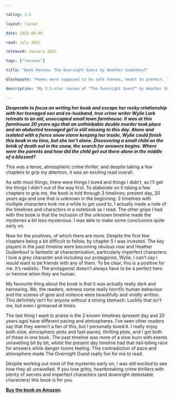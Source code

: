 ```yaml
---

rating: 3.5

layout: layout

date: 2022-08-06

read: July 2022

released: January 2022

tags: ["reviews"]

title: "Book Review: The Overnight Guest by Heather Gudenkauf"

blockquote: "Homes were supposed to be safe havens, meant to protect. It was supposed to be a shelter from the elements, a fortress to keep out evil, and her home had betrayed Josie in the worst possible way."

description: "My 3.5-star review of “The Overnight Guest” by Heather Gudenkauf"

---
```


***Desperate to focus on writing her book and escape her rocky relationship with her teenaged son and ex-husband, true crime writer Wylie Lark retreats to an old, unoccupied small town farmhouse. It was at this farmhouse 20 years ago that an unthinkable double murder took place and an abducted teenaged girl is still missing to this day. Alone and isolated with a fierce snow storm keeping her inside, Wylie could finish this book in no time, but she isn’t alone. Discovering a small child  on the brink of death out in the snow, the search for answers begins. Where were the parents and how did the child get out there alone in the middle of a blizzard?***

This was a tense, atmospheric crime thriller, and despite taking a few chapters to grip my attention, it was an exciting read overall. 

As with most things, there were things I loved and things I didn’t, so I’ll get the things I didn’t out of the way first. To elaborate on it taking a few chapters to grip me, the book is told through 3 timelines; present day, 20 years ago and one that is unknown in the beginning. 3 timelines with multiple characters took me a while to get used to, I actually made a note of the timelines and characters in a notebook as I read. The other gripe I had with this book is that the inclusion of the unknown timeline made the mysteries a bit less mysterious. I was able to make some conclusions quite early on. 

Now for the positives, of which there are more. Despite the first few chapters being a bit difficult to follow, by chapter 5 I was invested. The key players in the past timeline were becoming obvious now and Heather Gudenkauf is fantastic at characterisation, particularly imperfect characters. I love a grey character and including our protagonist, Wylie, I can’t say I would want to be friends with any of them. To be clear, this is a positive for me. It’s realistic. The protagonist doesn’t always have to be a perfect hero or heroine when they are human.

My favourite thing about the book is that it was actually really dark and harrowing. We, the readers, witness some really horrific human behaviour and the scenes of gore and violence were beautifully and vividly written. This definitely isn’t for anyone without a strong stomach. Luckily that isn’t me, but even I grimaced at times. 

The last thing I want to praise is the 2 known timelines (present day and 20 years ago) have different pacing and atmospheres. I’ve seen other readers say that they weren’t a fan of this, but I personally loved it. I really enjoy both slow, atmospheric plots and fast-paced, thrilling plots, and I got both of these in one book. The past timeline was more of a slow burn with events unravelling bit by bit, whilst the present day timeline had that nail-biting race for answers while danger looms feeling. This contradiction of pace and atmosphere made The Overnight Guest really fun for me to read. 

Despite working out most of the mysteries early on, I was still excited to see how they all unravelled. If you love gritty, heartbreaking crime thrillers with plenty of secrets and imperfect characters (and downright detestable characters) this book is for you. 

**[Buy the book on Amazon](https://www.amazon.co.uk/Overnight-Guest-Novel-Heather-Gudenkauf-ebook/dp/B08ZSQLZBS/ref=sr_1_1?crid=GU4KJTZO0JBG&keywords=the+overnight+guest&qid=1659771756&sprefix=the+overnight+gues%2Caps%2C332&sr=8-1).** 









